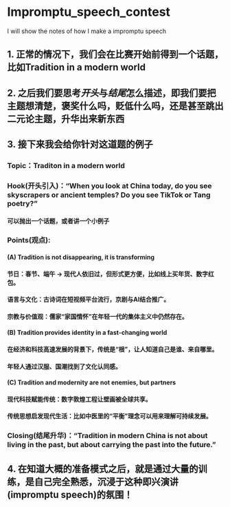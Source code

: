 # Impromptu_speech_contest
I will show the notes of how I make a impromptu speech

## 1. 正常的情况下，我们会在比赛开始前得到一个话题，比如Tradition in a modern world
## 2. 之后我们要思考*开头*与*结尾*怎么描述，即我们要把主题想清楚，褒奖什么吗，贬低什么吗，还是甚至跳出二元论主题，升华出来新东西
## 3. 接下来我会给你针对这道题的例子
### Topic：Traditon in a modern world
### Hook(开头引入)：“When you look at China today, do you see skyscrapers or ancient temples? Do you see TikTok or Tang poetry?”
####                     可以抛出一个话题，或者讲一个小例子
### Points(观点): 
#### (A) Tradition is not disappearing, it is transforming
#### 节日：春节、端午 → 现代人依旧过，但形式更方便，比如线上买年货、数字红包。
#### 语言与文化：古诗词在短视频平台流行，京剧与AI结合推广。
#### 宗教与价值观：儒家“家国情怀”在年轻一代的集体主义中仍然存在。
#### (B) Tradition provides identity in a fast-changing world
#### 在经济和科技高速发展的背景下，传统是“根”，让人知道自己是谁、来自哪里。
#### 年轻人通过汉服、国潮找到了文化认同感。
#### (C) Tradition and modernity are not enemies, but partners
#### 现代科技赋能传统：数字敦煌工程让壁画被全球共享。
#### 传统思想启发现代生活：比如中医里的“平衡”理念可以用来理解可持续发展。

### Closing(结尾升华)：“Tradition in modern China is not about living in the past, but about carrying the past into the future.”

## 4. 在知道大概的准备模式之后，就是通过大量的训练，是自己完全熟悉，沉浸于这种即兴演讲(impromptu speech)的氛围！
